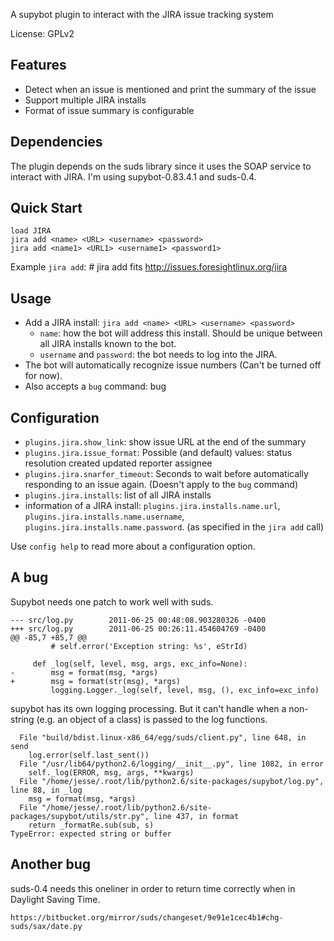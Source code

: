 A supybot plugin to interact with the JIRA issue tracking system

License: GPLv2

Features
--------

* Detect when an issue is mentioned and print the summary of the issue
* Support multiple JIRA installs
* Format of issue summary is configurable

Dependencies
------------
The plugin depends on the suds library since it uses the SOAP service to
interact with JIRA. I'm using supybot-0.83.4.1 and suds-0.4.

Quick Start
-------------

    load JIRA
    jira add <name> <URL> <username> <password>
    jira add <name1> <URL1> <username1> <password1>

Example `jira add`:
    # jira add fits http://issues.foresightlinux.org/jira <user> <pass>

Usage
-----------------------

* Add a JIRA install: `jira add <name> <URL> <username> <password>`
    * `name`: how the bot will address this install. Should be unique between
      all JIRA installs known to the bot.
    * `username` and `password`: the bot needs to log into the JIRA.
* The bot will automatically recognize issue numbers (Can't be turned off for now).
* Also accepts a `bug` command:
    bug <jira-name> <issue-ids>

Configuration
-------------

* `plugins.jira.show_link`: show issue URL at the end of the summary
* `plugins.jira.issue_format`: Possible (and default) values: status resolution
  created updated reporter assignee
* `plugins.jira.snarfer_timeout`: Seconds to wait before automatically
  responding to an issue again. (Doesn't apply to the `bug` command)
* `plugins.jira.installs`: list of all JIRA installs
* information of a JIRA install: `plugins.jira.installs.name.url`,
  `plugins.jira.installs.name.username`, `plugins.jira.installs.name.password`.
  (as specified in the `jira add` call)

Use `config help` to read more about a configuration option.

A bug
-----

Supybot needs one patch to work well with suds.

    --- src/log.py        2011-06-25 00:48:08.903280326 -0400
    +++ src/log.py        2011-06-25 00:26:11.454604769 -0400
    @@ -85,7 +85,7 @@
             # self.error('Exception string: %s', eStrId)

         def _log(self, level, msg, args, exc_info=None):
    -        msg = format(msg, *args)
    +        msg = format(str(msg), *args)
             logging.Logger._log(self, level, msg, (), exc_info=exc_info)

supybot has its own logging processing. But it can't handle when a non-string
(e.g. an object of a class) is passed to the log functions.

      File "build/bdist.linux-x86_64/egg/suds/client.py", line 648, in send
        log.error(self.last_sent())
      File "/usr/lib64/python2.6/logging/__init__.py", line 1082, in error
        self._log(ERROR, msg, args, **kwargs)
      File "/home/jesse/.root/lib/python2.6/site-packages/supybot/log.py", line 88, in _log
        msg = format(msg, *args)
      File "/home/jesse/.root/lib/python2.6/site-packages/supybot/utils/str.py", line 437, in format
        return _formatRe.sub(sub, s)
    TypeError: expected string or buffer

Another bug
-----------

suds-0.4 needs this oneliner in order to return time correctly when in
Daylight Saving Time.

    https://bitbucket.org/mirror/suds/changeset/9e91e1cec4b1#chg-suds/sax/date.py
